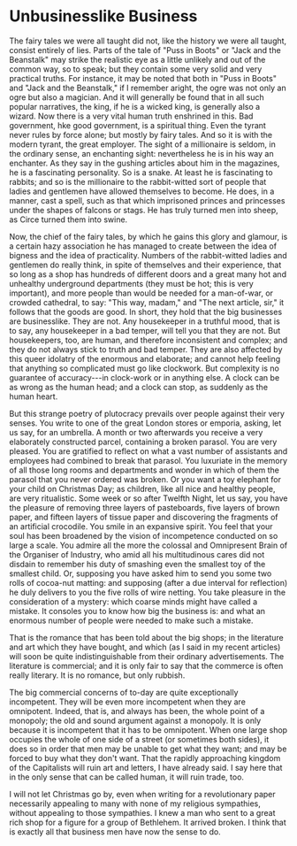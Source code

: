 # Unbusinesslike Business

The fairy tales we were all taught did not, like the history we were all taught, consist entirely of lies. Parts of the tale of "Puss in Boots" or "Jack and the Beanstalk" may strike the realistic eye as a little unlikely and out of the common way, so to speak; but they contain some very solid and very practical truths. For instance, it may be noted that both in "Puss in Boots" and "Jack and the Beanstalk," if I remember aright, the ogre was not only an ogre but also a magician. And it will generally be found that in all such popular narratives, the king, if he is a wicked king, is generally also a wizard. Now there is a very vital human truth enshrined in this. Bad government, hke good government, is a spiritual thing. Even the tyrant never rules by force alone; but mostly by fairy tales. And so it is with the modern tyrant, the great employer. The sight of a millionaire is seldom, in the ordinary sense, an enchanting sight: nevertheless he is in his way an enchanter. As they say in the gushing articles about him in the magazines, he is a fascinating personality. So is a snake. At least he is fascinating to rabbits; and so is the millionaire to the rabbit-witted sort of people that ladies and gentlemen have allowed themselves to become. He does, in a manner, cast a spell, such as that which imprisoned princes and princesses under the shapes of falcons or stags. He has truly turned men into sheep, as Circe turned them into swine.

Now, the chief of the fairy tales, by which he gains this glory and glamour, is a certain hazy association he has managed to create between the idea of bigness and the idea of practicality. Numbers of the rabbit-witted ladies and gentlemen do really think, in spite of themselves and their experience, that so long as a shop has hundreds of different doors and a great many hot and unhealthy underground departments (they must be hot; this is very important), and more people than would be needed for a man-of-war, or crowded cathedral, to say: "This way, madam," and "The next article, sir," it follows that the goods are good. In short, they hold that the big businesses are businesslike. They are not. Any housekeeper in a truthful mood, that is to say, any housekeeper in a bad temper, will tell you that they are not. But housekeepers, too, are human, and therefore inconsistent and complex; and they do not always stick to truth and bad temper. They are also affected by this queer idolatry of the enormous and elaborate; and cannot help feeling that anything so complicated must go like clockwork. But complexity is no guarantee of accuracy---in clock-work or in anything else. A clock can be as wrong as the human head; and a clock can stop, as suddenly as the human heart.

But this strange poetry of plutocracy prevails over people against their very senses. You write to one of the great London stores or emporia, asking, let us say, for an umbrella. A month or two afterwards you receive a very elaborately constructed parcel, containing a broken parasol. You are very pleased. You are gratified to reflect on what a vast number of assistants and employees had combined to break that parasol. You luxuriate in the memory of all those long rooms and departments and wonder in which of them the parasol that you never ordered was broken. Or you want a toy elephant for your child on Christmas Day; as children, like all nice and healthy people, are very ritualistic. Some week or so after Twelfth Night, let us say, you have the pleasure of removing three layers of pasteboards, five layers of brown paper, and fifteen layers of tissue paper and discovering the fragments of an artificial crocodile. You smile in an expansive spirit. You feel that your soul has been broadened by the vision of incompetence conducted on so large a scale. You admire all the more the colossal and Omnipresent Brain of the Organiser of Industry, who amid all his multitudinous cares did not disdain to remember his duty of smashing even the smallest toy of the smallest child. Or, supposing you have asked him to send you some two rolls of cocoa-nut matting: and supposing (after a due interval for reflection) he duly delivers to you the five rolls of wire netting. You take pleasure in the consideration of a mystery: which coarse minds might have called a mistake. It consoles you to know how big the business is: and what an enormous number of people were needed to make such a mistake.

That is the romance that has been told about the big shops; in the literature and art which they have bought, and which (as I said in my recent articles) will soon be quite indistinguishable from their ordinary advertisements. The literature is commercial; and it is only fair to say that the commerce is often really literary. It is no romance, but only rubbish.

The big commercial concerns of to-day are quite exceptionally incompetent. They will be even more incompetent when they are omnipotent. Indeed, that is, and always has been, the whole point of a monopoly; the old and sound argument against a monopoly. It is only because it is incompetent that it has to be omnipotent. When one large shop occupies the whole of one side of a street (or sometimes both sides), it does so in order that men may be unable to get what they want; and may be forced to buy what they don't want. That the rapidly approaching kingdom of the Capitalists will ruin art and letters, I have already said. I say here that in the only sense that can be called human, it will ruin trade, too.

I will not let Christmas go by, even when writing for a revolutionary paper necessarily appealing to many with none of my religious sympathies, without appealing to those sympathies. I knew a man who sent to a great rich shop for a figure for a group of Bethlehem. It arrived broken. I think that is exactly all that business men have now the sense to do.
